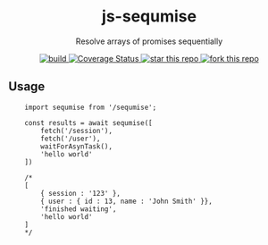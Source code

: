 <h1 align="center">js-sequmise</h1>
<p align="center">Resolve arrays of promises sequentially</p>

<p align="center">
    <a href="https://travis-ci.org/dacredenny/js-sequmise">
        <img src="https://api.travis-ci.org/dacredenny/js-sequmise.svg?branch=master" alt="build">
    </a>
    <a href="https://coveralls.io/github/dacredenny/js-sequmise?branch=master">
        <img src="https://coveralls.io/repos/github/dacredenny/js-sequmise/badge.svg?branch=master" alt="Coverage Status">
    </a>
    <a href="https://github.com/dacredenny/js-sequmise">
        <img src="http://githubbadges.com/star.svg?user=dacredenny&amp;repo=js-sequmise&amp;style=flat" alt="star this repo">
    </a>
    <a href="https://github.com/dacredenny/js-sequmise/fork">
        <img src="http://githubbadges.com/fork.svg?user=dacredenny&amp;repo=js-sequmise&amp;style=flat" alt="fork this repo">
    </a>
</p>

## Usage

```
    import sequmise from '/sequmise';

    const results = await sequmise([
        fetch('/session'),
        fetch('/user'),
        waitForAsynTask(),
        'hello world'
    ])

    /*
    [
        { session : '123' },
        { user : { id : 13, name : 'John Smith' }},
        'finished waiting',
        'hello world'
    ]
    */
```
